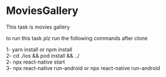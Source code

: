 # MoviesGallery

This task is movies gallery <br />

to run this task plz run the following commands after clone <br />

1- yarn install or npm install <br />
2- cd ./ios && pod install && ../<br />
2- npx react-native start<br />
3- npx react-native run-android or npx react-native run-android
